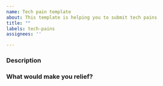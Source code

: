 ```yaml
---
name: Tech pain template
about: This template is helping you to submit tech pains
title: ""
labels: tech-pains
assignees: ''

---
```


### Description

### What would make you relief?
